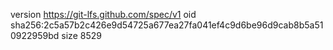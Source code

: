 version https://git-lfs.github.com/spec/v1
oid sha256:2c5a57b2c426e9d54725a677ea27fa041ef4c9d6be96d9cab8b5a510922959bd
size 8529
